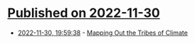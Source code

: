 # [Published on 2022-11-30](index.md)

* [2022-11-30, 19:59:38](https://news.ycombinator.com/item?id=33806739) - [Mapping Out the Tribes of Climate](https://nadia.xyz/climate-tribes)
